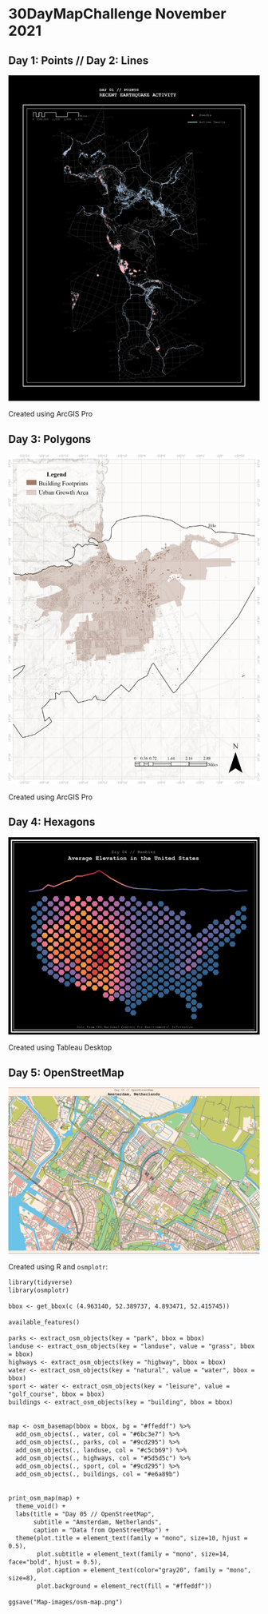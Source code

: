 # 30DayMapChallenge November 2021

## Day 1: Points // Day 2: Lines
 
![alt text](https://github.com/izzyoungs/30DayMapChallenge-Nov2021/blob/main/Map-images/Global%20Earthquake%20Activity.png "Global Earthquake Activity")

Created using ArcGIS Pro

## Day 3: Polygons

![alt text](https://github.com/izzyoungs/30DayMapChallenge-Nov2021/blob/main/Map-images/Hilo%20Building%20Footprints.png "Hilo, Hawaii Growth Boundary")

Created using ArcGIS Pro

## Day 4: Hexagons
 
[![alt text](https://github.com/izzyoungs/30DayMapChallenge-Nov2021/blob/main/Map-images/Hexagons.png "Average US Elevation")](https://izzy-youngs.com/pages/30daymapchallenge.html)

Created using Tableau Desktop

## Day 5: OpenStreetMap

![alt text](https://github.com/izzyoungs/30DayMapChallenge-Nov2021/blob/main/Map-images/osm-map.png "Amsterdam, Netherlands")

Created using R and `osmplotr`:

```
library(tidyverse)
library(osmplotr)

bbox <- get_bbox(c (4.963140, 52.389737, 4.893471, 52.415745))

available_features()

parks <- extract_osm_objects(key = "park", bbox = bbox)
landuse <- extract_osm_objects(key = "landuse", value = "grass", bbox = bbox)
highways <- extract_osm_objects(key = "highway", bbox = bbox)
water <- extract_osm_objects(key = "natural", value = "water", bbox = bbox)
sport <- water <- extract_osm_objects(key = "leisure", value = "golf_course", bbox = bbox)
buildings <- extract_osm_objects(key = "building", bbox = bbox)


map <- osm_basemap(bbox = bbox, bg = "#ffeddf") %>%
  add_osm_objects(., water, col = "#6bc3e7") %>%
  add_osm_objects(., parks, col = "#9cd295") %>%
  add_osm_objects(., landuse, col = "#c5cb69") %>%
  add_osm_objects(., highways, col = "#5d5d5c") %>%
  add_osm_objects(., sport, col = "#9cd295") %>%
  add_osm_objects(., buildings, col = "#e6a89b")
  

print_osm_map(map) +
  theme_void() +
  labs(title = "Day 05 // OpenStreetMap", 
       subtitle = "Amsterdam, Netherlands",
       caption = "Data from OpenStreetMap") +
  theme(plot.title = element_text(family = "mono", size=10, hjust = 0.5),
        plot.subtitle = element_text(family = "mono", size=14, face="bold", hjust = 0.5),
        plot.caption = element_text(color="gray20", family = "mono", size=8),
        plot.background = element_rect(fill = "#ffeddf"))

ggsave("Map-images/osm-map.png")
```
